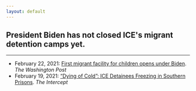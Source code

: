 ```yaml
---
layout: default
---
```


## President Biden has **not** closed ICE's migrant detention camps yet.

---

* February 22, 2021: [First migrant facility for children opens under Biden](https://www.washingtonpost.com/national/immigrant-children-camp-texas-biden/2021/02/22/05dfd58c-7533-11eb-8115-9ad5e9c02117_story.html). *The Washington Post*
* February 19, 2021: [“Dying of Cold”: ICE Detainees Freezing in Southern Prisons](https://theintercept.com/2021/02/19/ice-detention-cold-freezing-texas-louisiana/). *The Intercept*
